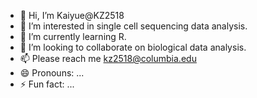 - 👋 Hi, I’m Kaiyue@KZ2518
- 👀 I’m interested in single cell sequencing data analysis.
- 🌱 I’m currently learning R.
- 💞️ I’m looking to collaborate on biological data analysis.
- 📫 Please reach me kz2518@columbia.edu
- 😄 Pronouns: ...
- ⚡ Fun fact: ...

<!---
KZ2518/KZ2518 is a ✨ special ✨ repository because its `README.md` (this file) appears on your GitHub profile.
You can click the Preview link to take a look at your changes.
--->
